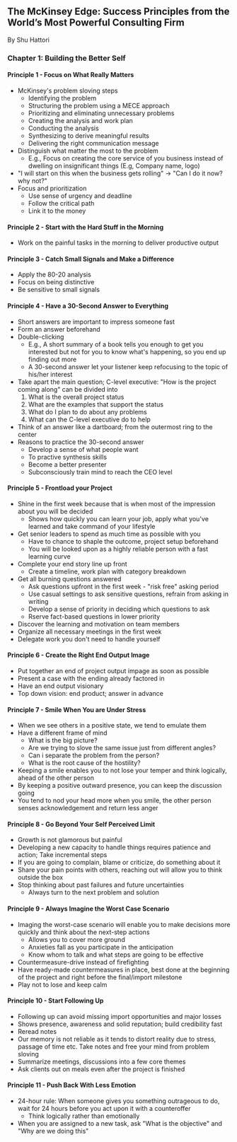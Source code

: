## The McKinsey Edge: Success Principles from the World’s Most Powerful Consulting Firm
By Shu Hattori

### Chapter 1: Building the Better Self

#### Principle 1 - Focus on What Really Matters

* McKinsey's problem sloving steps
  * Identifying the problem
  * Structuring the problem using a MECE approach
  * Prioritizing and eliminating unnecessary problems
  * Creating the analysis and work plan
  * Conducting the analysis
  * Synthesizing to derive meaningful results
  * Delivering the right communication message 
* Distinguish what matter the most to the problem
  * E.g., Focus on creating the core service of you business instead of dwelling on insignificant things (E.g, Company name, logo)
* "I will start on this when the business gets rolling" -> "Can I do it now? why not?"
* Focus and prioritization
  * Use sense of urgency and deadline
  * Follow the critical path
  * Link it to the money
 

#### Principle 2 - Start with the Hard Stuff in the Morning

* Work on the painful tasks in the morning to deliver productive output

#### Principle 3 - Catch Small Signals and Make a Difference

* Apply the 80-20 analysis
* Focus on being distinctive
* Be sensitive to small signals

#### Principle 4 - Have a 30-Second Answer to Everything

* Short answers are important to impress someone fast
* Form an answer beforehand
* Double-clicking
  * E.g., A short summary of a book tells you enough to get you interested but not for you to know what's happening, so you end up finding out more 
  * A 30-second answer let your listener keep refocusing to the topic of his/her interest
* Take apart the main question; C-level executive: "How is the project coming along" can be divided into
   1. What is the overall project status
   2. What are the examples that support the status
   3. What do I plan to do about any problems
   4. What can the C-level executive do to help
 * Think of an answer like a dartboard; from the outermost ring to the center
 * Reasons to practice the 30-second answer
   * Develop a sense of what people want
   * To practive synthesis skills
   * Become a better presenter
   * Subconsciously train mind to reach the CEO level
 
#### Principle 5 - Frontload your Project

 * Shine in the first week because that is when most of the impression about you will be decided
   * Shows how quickly you can learn your job, apply what you've learned and take command of your lifestyle
 * Get senior leaders to spend as much time as possible with you
   * Have to chance to shaple the outcome, project setup beforehand
   * You will be looked upon as a highly reliable person with a fast learning curve
 * Complete your end story line up front
   * Create a timeline, work plan with category breakdown
 * Get all burning questions answered
   *  Ask questions upfront in the first week - "risk free" asking period
   *  Use casual settings to ask sensitive questions, refrain from asking in writing
   *  Develop a sense of priority in deciding which questions to ask
   *  Rserve fact-based questions in lower priority  
  * Discover the learning and motivation on team members
  * Organize all necessary meetings in the first week
  * Delegate work you don't need to handle yourself
 
 #### Principle 6 - Create the Right End Output Image
  
  * Put together an end of project output impage as soon as possible
   * Present a case with the ending already factored in
  * Have an end output visionary
  * Top down vision: end product; answer in advance

#### Principle 7 - Smile When You are Under Stress

 * When we see others in a positive state, we tend to emulate them
 * Have a different frame of mind
   * What is the big picture?
   * Are we trying to slove the same issue just from different angles?
   * Can i separate the problem from the person?
   * What is the root cause of the hostility?
 * Keeping a smile enables you to not lose your temper and think logically, ahead of the other person
 * By keeping a positive outward presence, you can keep the discussion going
 * You tend to nod your head more when you smile, the other person senses acknowledgement and return less anger

#### Principle 8 - Go Beyond Your Self Perceived Limit

 * Growth is not glamorous but painful
 * Developing a new capacity to handle things requires patience and action; Take incremental steps
 * If you are going to complain, blame or criticize, do something about it
 * Share your pain points with others, reaching out will allow you to think outside the box
 * Stop thinking about past failures and future uncertainties
   * Always turn to the next problem and solution

#### Principle 9 - Always Imagine the Worst Case Scenario

 * Imaging the worst-case scenario will enable you to make decisions more quickly and think about the next-step actions
   * Allows you to cover more ground
   * Anxieties fall as you participate in the anticipation
   * Know whom to talk and what steps are going to be effective
 * Countermeasure-drive instead of firefighting
 * Have ready-made countermeasures in place, best done at the beginning of the project and right before the final/import milestone
 * Play not to lose and keep calm

#### Principle 10 - Start Following Up

 * Following up can avoid missing import opportunities and major losses
 * Shows presence, awareness and solid reputation; build credibility fast
 * Reread notes
 * Our memory is not reliable as it tends to distort reality due to stress, passage of time etc. Take notes and free your mind from problem sloving
 * Summarize meetings, discussions into a few core themes
 * Ask clients out on meals even after the project is finished

#### Principle 11 - Push Back With Less Emotion

 * 24-hour rule: When someone gives you something outrageous to do, wait for 24 hours before you act upon it with a counteroffer
   * Think logically rather than emotionally
 * When you are assigned to a new task, ask "What is the objective" and "Why are we doing this"
 
